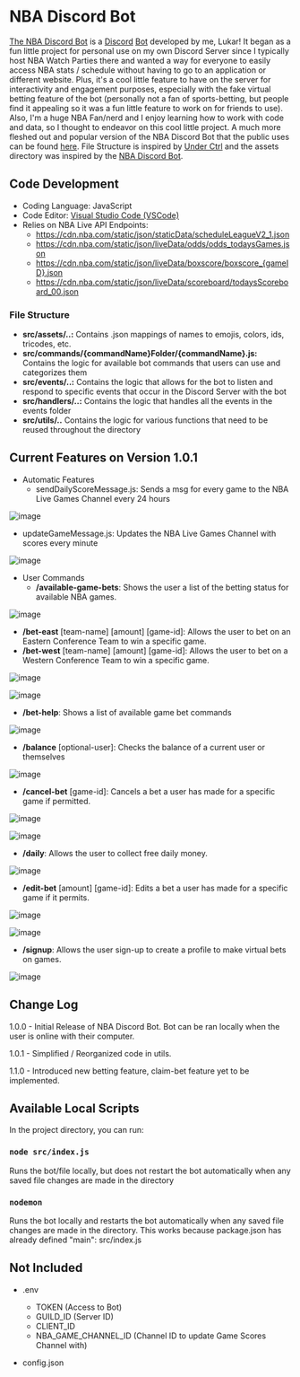 
# NBA Discord Bot

[The NBA Discord Bot](https://github.com/lukarh/NBA-Discord-Bot) is a [Discord](https://discord.com/) [Bot](https://discord.com/developers/docs/intro) developed by me, Lukar! It began as a fun little project for personal use on my own Discord Server since I typically host NBA Watch Parties there and wanted a way for everyone to easily access NBA stats / schedule without having to go to an application or different website. Plus, it's a cool little feature to have on the server for interactivity and engagement purposes, especially with the fake virtual betting feature of the bot (personally not a fan of sports-betting, but people find it appealing so it was a fun little feature to work on for friends to use). Also, I'm a huge NBA Fan/nerd and I enjoy learning how to work with code and data, so I thought to endeavor on this cool little project. A much more fleshed out and popular version of the NBA Discord Bot that the public uses can be found [here](https://github.com/NBABot-Development-Team/NBABot). File Structure is inspired by [Under Ctrl](https://www.youtube.com/watch?v=JEEcbVjLyr0) and the assets directory was inspired by the [NBA Discord Bot](https://github.com/NBABot-Development-Team/NBABot). 

## Code Development
- Coding Language: JavaScript
- Code Editor: [Visual Studio Code (VSCode)](https://code.visualstudio.com/)
- Relies on NBA Live API Endpoints:  
  -  https://cdn.nba.com/static/json/staticData/scheduleLeagueV2_1.json
  -  https://cdn.nba.com/static/json/liveData/odds/odds_todaysGames.json
  -  https://cdn.nba.com/static/json/liveData/boxscore/boxscore_{gameID}.json
  -  https://cdn.nba.com/static/json/liveData/scoreboard/todaysScoreboard_00.json

### File Structure
- **src/assets/..:** Contains .json mappings of names to emojis, colors, ids, tricodes, etc.
- **src/commands/{commandName}Folder/{commandName}.js:** Contains the logic for available bot commands that users can use and categorizes them
- **src/events/..:** Contains the logic that allows for the bot to listen and respond to specific events that occur in the Discord Server with the bot
- **src/handlers/..:** Contains the logic that handles all the events in the events folder
- **src/utils/..** Contains the logic for various functions that need to be reused throughout the directory

## Current Features on Version 1.0.1

- Automatic Features
  - sendDailyScoreMessage.js: Sends a msg for every game to the NBA Live Games Channel every 24 hours

![image](https://github.com/lukarh/NBA-Discord-Bot/assets/65103724/857d7334-529c-49b5-8727-f685fb727fed)
  - updateGameMessage.js: Updates the NBA Live Games Channel with scores every minute

![image](https://github.com/lukarh/NBA-Discord-Bot/assets/65103724/29d7f0a0-b6fb-4050-8a0b-79cbb84aa810)
- User Commands
  - **/available-game-bets**: Shows the user a list of the betting status for available NBA games.

![image](https://github.com/lukarh/NBA-Discord-Bot/assets/65103724/5d8b770d-be02-446e-aa61-7549216b35b5)
  - **/bet-east** [team-name] [amount] [game-id]: Allows the user to bet on an Eastern Conference Team to win a specific game.
  - **/bet-west** [team-name] [amount] [game-id]: Allows the user to bet on a Western Conference Team to win a specific game.

![image](https://github.com/lukarh/NBA-Discord-Bot/assets/65103724/d3dc3d89-7b32-4c56-8b1b-ae91f0c2d434)

![image](https://github.com/lukarh/NBA-Discord-Bot/assets/65103724/813920b0-1596-4562-a05b-2bdaf8e2eab7)
  - **/bet-help**: Shows a list of available game bet commands

![image](https://github.com/lukarh/NBA-Discord-Bot/assets/65103724/f77fbc22-5eab-4d0e-a7d8-26cc2da75a70)

  - **/balance** [optional-user]: Checks the balance of a current user or themselves

![image](https://github.com/lukarh/NBA-Discord-Bot/assets/65103724/3344966e-e3af-4f32-aa15-ce2efac163af)
  - **/cancel-bet** [game-id]: Cancels a bet a user has made for a specific game if permitted.

![image](https://github.com/lukarh/NBA-Discord-Bot/assets/65103724/47c87879-8e50-40aa-8909-10958662669d)

![image](https://github.com/lukarh/NBA-Discord-Bot/assets/65103724/8a239e51-093d-4d16-93d6-abe7510da8c7)
  - **/daily**: Allows the user to collect free daily money.

![image](https://github.com/lukarh/NBA-Discord-Bot/assets/65103724/e178c21c-bc9d-49cf-874c-8246776f3a88)
  - **/edit-bet** [amount] [game-id]: Edits a bet a user has made for a specific game if it permits.

![image](https://github.com/lukarh/NBA-Discord-Bot/assets/65103724/9a0086f3-768a-491c-b264-cb4463ab967a)

![image](https://github.com/lukarh/NBA-Discord-Bot/assets/65103724/683788a0-d1af-451e-b0fe-b3addecc55b3)
  - **/signup**: Allows the user sign-up to create a profile to make virtual bets on games.

![image](https://github.com/lukarh/NBA-Discord-Bot/assets/65103724/1681a79d-89b2-4517-8d34-eda3cec33b6f)

## Change Log
1.0.0 - Initial Release of NBA Discord Bot. Bot can be ran locally when the user is online with their computer.

1.0.1 - Simplified / Reorganized code in utils.

1.1.0 - Introduced new betting feature, claim-bet feature yet to be implemented.

## Available Local Scripts

In the project directory, you can run:

### `node src/index.js`

Runs the bot/file locally, but does not restart the bot automatically when any saved file changes are made in the directory

### `nodemon`

Runs the bot locally and restarts the bot automatically when any saved file changes are made in the directory. This works because package.json has already defined "main": src/index.js

## Not Included 
- .env
  - TOKEN (Access to Bot)
  - GUILD_ID (Server ID)
  - CLIENT_ID 
  - NBA_GAME_CHANNEL_ID (Channel ID to update Game Scores Channel with)
 
- config.json
